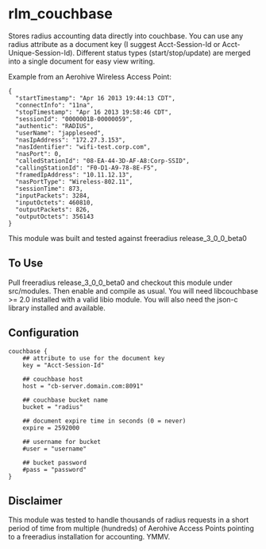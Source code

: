 rlm_couchbase
=============

Stores radius accounting data directly into couchbase. You can use any radius attribute as a document key (I suggest Acct-Session-Id or Acct-Unique-Session-Id).
Different status types (start/stop/update) are merged into a single document for easy view writing.

Example from an Aerohive Wireless Access Point:

    {
      "startTimestamp": "Apr 16 2013 19:44:13 CDT",
      "connectInfo": "11na",
      "stopTimestamp": "Apr 16 2013 19:58:46 CDT",
      "sessionId": "0000001B-00000059",
      "authentic": "RADIUS",
      "userName": "jappleseed",
      "nasIpAddress": "172.27.3.153",
      "nasIdentifier": "wifi-test.corp.com",
      "nasPort": 0,
      "calledStationId": "08-EA-44-3D-AF-A8:Corp-SSID",
      "callingStationId": "F0-D1-A9-78-8E-F5",
      "framedIpAddress": "10.11.12.13",
      "nasPortType": "Wireless-802.11",
      "sessionTime": 873,
      "inputPackets": 3284,
      "inputOctets": 460810,
      "outputPackets": 826,
      "outputOctets": 356143
    }

This module was built and tested against freeradius release_3_0_0_beta0

To Use
------

Pull freeradius release_3_0_0_beta0 and checkout this module under src/modules.  Then enable and compile as usual.
You will need libcouchbase >= 2.0 installed with a valid libio module.  You will also need the json-c library installed and available.

Configuration
-------------

    couchbase {
        ## attribute to use for the document key
        key = "Acct-Session-Id"

        ## couchbase host
        host = "cb-server.domain.com:8091"

        ## couchbase bucket name
        bucket = "radius"

        ## document expire time in seconds (0 = never)
        expire = 2592000
    
        ## username for bucket
        #user = "username"

        ## bucket password
        #pass = "password"
    }

Disclaimer
----------

This module was tested to handle thousands of radius requests in a short period of time from multiple (hundreds) of Aerohive Access Points pointing
to a freeradius installation for accounting.  YMMV.
